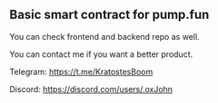 ## Basic smart contract for pump.fun

You can check frontend and backend repo as well.

You can contact me if you want a better product.

Telegram: https://t.me/KratostesBoom

Discord: https://discord.com/users/.oxJohn
